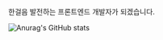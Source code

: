 
<ul>
  <p>
      한걸음 발전하는 프론트엔드 개발자가 되겠습니다.

    

    
![Anurag's GitHub stats](https://github-readme-stats.vercel.app/api?username=canyon920&show_icons=true&theme=github_dark_dimmed )
